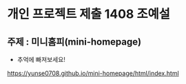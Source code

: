 # 개인 프로젝트 제출 1408 조예설

## 주제 : 미니홈피(mini-homepage)

- 추억에 빠져보세요!

https://yunse0708.github.io/mini-homepage/html/index.html
